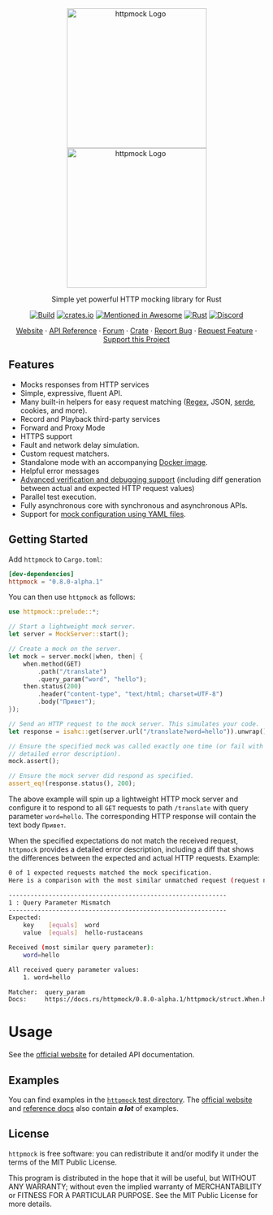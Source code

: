 <div align="center">
<img width="275" src="https://raw.githubusercontent.com/alexliesenfeld/httpmock/master/assets/logo-dark.svg#gh-dark-mode-only" alt="httpmock Logo"/>
<img width="275" src="https://raw.githubusercontent.com/alexliesenfeld/httpmock/master/assets/logo-light.svg#gh-light-mode-only" alt="httpmock Logo"/>
</div>

<p align="center">Simple yet powerful HTTP mocking library for Rust</p>
<div align="center">

[![Build](https://github.com/alexliesenfeld/httpmock/actions/workflows/build.yml/badge.svg)](https://github.com/alexliesenfeld/httpmock/actions/workflows/build.yml)
[![crates.io](https://img.shields.io/crates/d/httpmock.svg)](https://crates.io/crates/httpmock)
[![Mentioned in Awesome](https://awesome.re/badge.svg)](https://github.com/rust-unofficial/awesome-rust#testing)
[![Rust](https://img.shields.io/badge/rust-1.70%2B-blue.svg?maxAge=3600)](https://github.com/rust-lang/rust/blob/master/RELEASES.md#version-1700-2023-06-01)
[![Discord](https://img.shields.io/badge/Chat-Discord-%235865F2.svg)](https://discord.gg/QrjhRh7A)

</div>

<p align="center">
    <a href="https://alexliesenfeld.github.io/httpmock/">Website</a>
    ·
    <a href="https://docs.rs/httpmock/">API Reference</a>
    ·
    <a href="https://github.com/alexliesenfeld/httpmock/discussions">Forum</a>
    ·
    <a href="https://crates.io/crates/httpmock">Crate</a>
    ·
    <a href="https://github.com/alexliesenfeld/httpmock/issues">Report Bug</a>
    ·
    <a href="https://github.com/alexliesenfeld/httpmock/issues">Request Feature</a>
    ·
    <a href="https://github.com/sponsors/alexliesenfeld">Support this Project</a>
</p>


## Features

* Mocks responses from HTTP services
* Simple, expressive, fluent API.
* Many built-in helpers for easy request matching ([Regex](https://docs.rs/regex/), JSON, [serde](https://crates.io/crates/serde), cookies, and more).
* Record and Playback third-party services
* Forward and Proxy Mode
* HTTPS support
* Fault and network delay simulation.
* Custom request matchers.
* Standalone mode with an accompanying [Docker image](https://hub.docker.com/r/alexliesenfeld/httpmock).
* Helpful error messages
* [Advanced verification and debugging support](https://alexliesenfeld.github.io/posts/mocking-http--services-in-rust/#creating-mocks) (including diff generation between actual and expected HTTP request values)
* Parallel test execution.
* Fully asynchronous core with synchronous and asynchronous APIs.
* Support for [mock configuration using YAML files](https://github.com/alexliesenfeld/httpmock/tree/master#file-based-mock-specification).

## Getting Started

Add `httpmock` to `Cargo.toml`:

```toml
[dev-dependencies]
httpmock = "0.8.0-alpha.1"
```

You can then use `httpmock` as follows:

```rust
use httpmock::prelude::*;

// Start a lightweight mock server.
let server = MockServer::start();

// Create a mock on the server.
let mock = server.mock(|when, then| {
    when.method(GET)
        .path("/translate")
        .query_param("word", "hello");
    then.status(200)
        .header("content-type", "text/html; charset=UTF-8")
        .body("Привет");
});

// Send an HTTP request to the mock server. This simulates your code.
let response = isahc::get(server.url("/translate?word=hello")).unwrap();

// Ensure the specified mock was called exactly one time (or fail with a
// detailed error description).
mock.assert();

// Ensure the mock server did respond as specified.
assert_eq!(response.status(), 200);
```

The above example will spin up a lightweight HTTP mock server and configure it to respond to all `GET` requests
to path `/translate` with query parameter `word=hello`. The corresponding HTTP response will contain the text body
`Привет`.

When the specified expectations do not match the received request, `httpmock` provides a detailed error description, 
including a diff that shows the differences between the expected and actual HTTP requests. Example:

```bash
0 of 1 expected requests matched the mock specification.
Here is a comparison with the most similar unmatched request (request number 1):

------------------------------------------------------------
1 : Query Parameter Mismatch
------------------------------------------------------------
Expected:
    key    [equals]  word
    value  [equals]  hello-rustaceans

Received (most similar query parameter):
    word=hello

All received query parameter values:
    1. word=hello

Matcher:  query_param
Docs:     https://docs.rs/httpmock/0.8.0-alpha.1/httpmock/struct.When.html#method.query_param
```

# Usage

See the [official website](http://alexliesenfeld.github.io/httpmock) for detailed API documentation.

## Examples

You can find examples in the
[`httpmock` test directory](https://github.com/alexliesenfeld/httpmock/blob/master/tests/).
The [official website](http://alexliesenfeld.github.io/httpmock) and [reference docs](https://docs.rs/httpmock/) also contain _**a lot**_ of examples. 

## License

`httpmock` is free software: you can redistribute it and/or modify it under the terms of the MIT Public License.

This program is distributed in the hope that it will be useful, but WITHOUT ANY WARRANTY; without even the implied
warranty of MERCHANTABILITY or FITNESS FOR A PARTICULAR PURPOSE. See the MIT Public License for more details.

